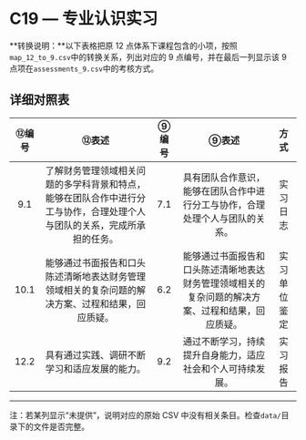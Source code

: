 # C19 — 专业认识实习

**转换说明：**以下表格把原 12 点体系下课程包含的小项，按照`map_12_to_9.csv`中的转换关系，列出对应的 9 点编号，并在最后一列显示该 9 点项在`assessments_9.csv`中的考核方式。

## 详细对照表

| ⑫编号 | ⑫表述 | ⑨编号 | ⑨表述 | 方式 |
|:---:|:---:|:---:|:---:|:---:|
| 9.1 | 了解财务管理领域相关问题的多学科背景和特点，能够在团队合作中进行分工与协作，合理处理个人与团队的关系，完成所承担的任务。 | 7.1 | 具有团队合作意识，能够在团队合作中进行分工与协作，合理处理个人与团队的关系。 | 实习日志 |
| 10.1 | 能够通过书面报告和口头陈述清晰地表达财务管理领域相关的复杂问题的解决方案、过程和结果，回应质疑。 | 6.2 | 能够通过书面报告和口头陈述清晰地表达财务管理领域相关的复杂问题的解决方案、过程和结果，回应质疑。 | 实习单位鉴定 |
| 12.2 | 具有通过实践、调研不断学习和适应发展的能力。 | 9.2 | 通过不断学习，持续提升自身能力，适应社会和个人可持续发展。 | 实习报告 |

---

注：若某列显示“未提供”，说明对应的原始 CSV 中没有相关条目。检查`data/`目录下的文件是否完整。
